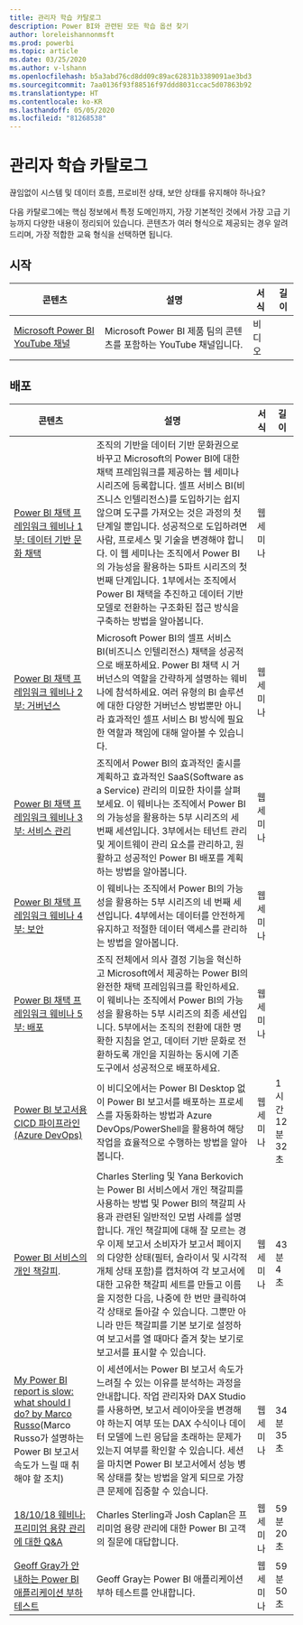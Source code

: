 ```yaml
---
title: 관리자 학습 카탈로그
description: Power BI와 관련된 모든 학습 옵션 찾기
author: loreleishannonmsft
ms.prod: powerbi
ms.topic: article
ms.date: 03/25/2020
ms.author: v-lshann
ms.openlocfilehash: b5a3abd76cd8dd09c89ac62831b3389091ae3bd3
ms.sourcegitcommit: 7aa0136f93f88516f97ddd8031ccac5d07863b92
ms.translationtype: HT
ms.contentlocale: ko-KR
ms.lasthandoff: 05/05/2020
ms.locfileid: "81268538"
---
```

# <a name="administrators-learning-catalog"></a>관리자 학습 카탈로그

끊임없이 시스템 및 데이터 흐름, 프로비전 상태, 보안 상태를 유지해야 하나요?

다음 카탈로그에는 핵심 정보에서 특정 도메인까지, 가장 기본적인 것에서 가장 고급 기능까지 다양한 내용이 정리되어 있습니다. 콘텐츠가 여러 형식으로 제공되는 경우 알려 드리며, 가장 적합한 교육 형식을 선택하면 됩니다.

## <a name="get-started"></a>시작<a name="get-started"></a>
| 콘텐츠 | 설명  | 서식 | 길이 |
|-------------------------------------------------------------------------------------|---------------------------------------------------------------------|--------|--------|
| [Microsoft Power BI YouTube 채널](https://www.youtube.com/user/mspowerbi/videos) | Microsoft Power BI 제품 팀의 콘텐츠를 포함하는 YouTube 채널입니다. | 비디오 |        |
## <a name="deploy"></a>배포<a name="deploy"></a>
| 콘텐츠 | 설명  | 서식 | 길이 |
|-------------------------------------------------------------------------------------|---------------------------------------------------------------------|--------|--------|
| [Power BI 채택 프레임워크 웨비나 1부: 데이터 기반 문화 채택](https://info.microsoft.com/ww-landing-powerbi-adoption-ondemand.html?Is=Website)                                | 조직의 기반을 데이터 기반 문화권으로 바꾸고 Microsoft의 Power BI에 대한 채택 프레임워크를 제공하는 웹 세미나 시리즈에 등록합니다. 셀프 서비스 BI(비즈니스 인텔리전스)를 도입하기는 쉽지 않으며 도구를 가져오는 것은 과정의 첫 단계일 뿐입니다. 성공적으로 도입하려면 사람, 프로세스 및 기술을 변경해야 합니다. 이 웹 세미나는 조직에서 Power BI의 가능성을 활용하는 5파트 시리즈의 첫 번째 단계입니다. 1부에서는 조직에서 Power BI 채택을 추진하고 데이터 기반 모델로 전환하는 구조화된 접근 방식을 구축하는 방법을 알아봅니다.   | 웹 세미나 |                 |
| [Power BI 채택 프레임워크 웨비나 2부: 거버넌스](https://info.microsoft.com/ww-ondemand-powerbi-governance.html?Is=Website)  | Microsoft Power BI의 셀프 서비스 BI(비즈니스 인텔리전스) 채택을 성공적으로 배포하세요. Power BI 채택 시 거버넌스의 역할을 간략하게 설명하는 웨비나에 참석하세요. 여러 유형의 BI 솔루션에 대한 다양한 거버넌스 방법뿐만 아니라 효과적인 셀프 서비스 BI 방식에 필요한 역할과 책임에 대해 알아볼 수 있습니다.  | 웹 세미나 |                 |
| [Power BI 채택 프레임워크 웨비나 3부: 서비스 관리](https://info.microsoft.com/ww-ondemand-pbi-adoption-framework-part3.html)  | 조직에서 Power BI의 효과적인 출시를 계획하고 효과적인 SaaS(Software as a Service) 관리의 미묘한 차이를 살펴보세요. 이 웨비나는 조직에서 Power BI의 가능성을 활용하는 5부 시리즈의 세 번째 세션입니다. 3부에서는 테넌트 관리 및 게이트웨이 관리 요소를 관리하고, 원활하고 성공적인 Power BI 배포를 계획하는 방법을 알아봅니다.  | 웹 세미나 |                 |
| [Power BI 채택 프레임워크 웨비나 4부: 보안](https://info.microsoft.com/ww-ondemand-pbi-adoption-framework-part4.html)  | 이 웨비나는 조직에서 Power BI의 가능성을 활용하는 5부 시리즈의 네 번째 세션입니다. 4부에서는 데이터를 안전하게 유지하고 적절한 데이터 액세스를 관리하는 방법을 알아봅니다.  | 웹 세미나 |                 |
| [Power BI 채택 프레임워크 웨비나 5부: 배포](https://info.microsoft.com/ww-ondemand-powerbi-adoption-part5-rollout.html)   | 조직 전체에서 의사 결정 기능을 혁신하고 Microsoft에서 제공하는 Power BI의 완전한 채택 프레임워크를 확인하세요. 이 웨비나는 조직에서 Power BI의 가능성을 활용하는 5부 시리즈의 최종 세션입니다. 5부에서는 조직의 전환에 대한 명확한 지침을 얻고, 데이터 기반 문화로 전환하도록 개인을 지원하는 동시에 기존 도구에서 성공적으로 배포하세요.  | 웹 세미나 |                 |
| [Power BI 보고서용 CICD 파이프라인(Azure DevOps)](https://community.powerbi.com/t5/Webinars-and-Video-Gallery/CICD-Pipeline-for-PowerBI-Reports-Azure-DevOps/td-p/864450)  | 이 비디오에서는 Power BI Desktop 없이 Power BI 보고서를 배포하는 프로세스를 자동화하는 방법과 Azure DevOps/PowerShell을 활용하여 해당 작업을 효율적으로 수행하는 방법을 알아봅니다. | 웹 세미나 | 1시간 12분 32초 |
| [Power BI 서비스의 개인 책갈피](https://community.powerbi.com/t5/Webinars-and-Video-Gallery/Personal-Bookmarks-in-the-Power-BI-Service/td-p/616418).  | Charles Sterling 및 Yana Berkovich는 Power BI 서비스에서 개인 책갈피를 사용하는 방법 및 Power BI의 책갈피 사용과 관련된 일반적인 모범 사례를 설명합니다. 개인 책갈피에 대해 잘 모르는 경우 이제 보고서 소비자가 보고서 페이지의 다양한 상태(필터, 슬라이서 및 시각적 개체 상태 포함)를 캡처하여 각 보고서에 대한 고유한 책갈피 세트를 만들고 이름을 지정한 다음, 나중에 한 번만 클릭하여 각 상태로 돌아갈 수 있습니다. 그뿐만 아니라 만든 책갈피를 기본 보기로 설정하여 보고서를 열 때마다 즐겨 찾는 보기로 보고서를 표시할 수 있습니다. | 웹 세미나 | 43분 4초      |
| [My Power BI report is slow: what should I do? by Marco Russo](https://community.powerbi.com/t5/Webinars-and-Video-Gallery/My-Power-BI-report-is-slow-what-should-I-do-by-Marco-Russo/td-p/547348)(Marco Russo가 설명하는 Power BI 보고서 속도가 느릴 때 취해야 할 조치) | 이 세션에서는 Power BI 보고서 속도가 느려질 수 있는 이유를 분석하는 과정을 안내합니다. 작업 관리자와 DAX Studio를 사용하면, 보고서 레이아웃을 변경해야 하는지 여부 또는 DAX 수식이나 데이터 모델에 느린 응답을 초래하는 문제가 있는지 여부를 확인할 수 있습니다.  세션을 마치면 Power BI 보고서에서 성능 병목 상태를 찾는 방법을 알게 되므로 가장 큰 문제에 집중할 수 있습니다.  | 웹 세미나 | 34분 35초     |
| [18/10/18 웨비나: 프리미엄 용량 관리에 대한 Q&A](https://community.powerbi.com/t5/Webinars-and-Video-Gallery/10-18-18-Webinar-Q-amp-A-on-Managing-Premium-Capacities/td-p/535555)  | Charles Sterling과 Josh Caplan은 프리미엄 용량 관리에 대한 Power BI 고객의 질문에 대답합니다.  | 웹 세미나 | 59분 20초     |
| [Geoff Gray가 안내하는 Power BI 애플리케이션 부하 테스트](https://community.powerbi.com/t5/Webinars-and-Video-Gallery/Load-Test-your-Power-BI-Applications-with-Geoff-Gray/td-p/397357)  | Geoff Gray는 Power BI 애플리케이션 부하 테스트를 안내합니다.  | 웹 세미나 | 59분 50초     |
